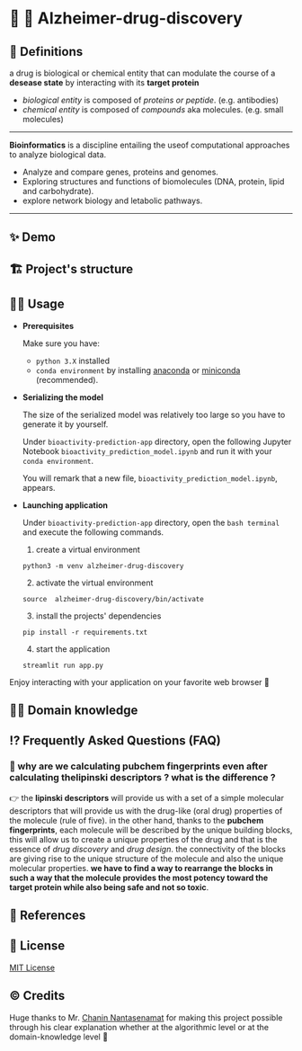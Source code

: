 # 🧬 🧪 Alzheimer-drug-discovery

## 📜 Definitions

a drug is biological or chemical entity that can modulate the course of a **desease state** by interacting with its **target protein**

* *biological entity* is composed of *proteins or peptide*. (e.g. antibodies)
* *chemical entity* is composed of *compounds* aka molecules. (e.g. small molecules)
---
**Bioinformatics** is a discipline entailing the useof computational approaches to analyze biological data.
* Analyze and compare genes, proteins and genomes.
* Exploring structures and functions of biomolecules (DNA, protein, lipid and carbohydrate).
* explore network biology and letabolic pathways.
---

## ✨ Demo

## 🏗 Project's structure

## 🧑‍💻 Usage

* **Prerequisites**

    Make sure you have:
    * `python 3.X` installed
    * `conda environment` by installing [anaconda](https://www.anaconda.com/products/individual) or [miniconda](https://conda.io/miniconda.html) (recommended).

* **Serializing the model**

    The size of the serialized model was relatively too large so you have to generate it by yourself.
    
    Under `bioactivity-prediction-app` directory, open the following Jupyter Notebook `bioactivity_prediction_model.ipynb` and run it with your `conda environment`.
    
    You will remark that a new file, `bioactivity_prediction_model.ipynb`, appears.

* **Launching application**

    Under `bioactivity-prediction-app` directory, open the `bash terminal` and execute the following commands.

    1. create a virtual environment
    ``` 
    python3 -m venv alzheimer-drug-discovery
    ```

    2. activate the virtual environment
    ```
    source  alzheimer-drug-discovery/bin/activate 
    ```
    3. install the projects' dependencies
    ```
    pip install -r requirements.txt
    ```
    
    4. start the application
    ```
    streamlit run app.py
    ```
   
Enjoy interacting with your application on your favorite web browser 🎉

## 🧑‍🔬 Domain knowledge

## ⁉️ Frequently Asked Questions (FAQ)
### **🙋 why are we calculating pubchem fingerprints even after calculating thelipinski descriptors ? what is the difference ?**
👉 the **lipinski descriptors** will provide us with a set of a simple molecular descriptors that will provide us with the drug-like (oral drug) properties of the molecule (rule of five). in the other hand, thanks to the **pubchem fingerprints**, each molecule will be described by the unique building blocks, this will allow us to create a unique properties of the drug and that is the essence of *drug discovery* and *drug design*. the connectivity of the blocks are giving rise to the unique structure of the molecule and also the unique molecular properties. **we have to find a way to rearrange the blocks in such a way that the molecule provides the most potency toward the target protein while also being safe and not so toxic**.
## 📑 References
## 📝 License
[MIT License](./LICENSE)
## ©️ Credits

Huge thanks to Mr. [Chanin Nantasenamat](https://github.com/dataprofessor) for making this project possible through his clear explanation whether at the algorithmic level or at the domain-knowledge level 🙏
